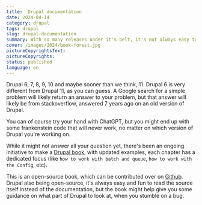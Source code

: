 ```yaml
---
title:  Drupal documentation
date: 2024-04-14
category: drupal
tags: drupal
slug: drupal-documentation
summary: With so many releases under it's belt, it's not always easy to find up to date and relevant documentation about Drupal development. Let me show you a little something...
cover: /images/2024/book-forest.jpg
pictureCopyrightsText:
pictureCopyrights: 
status: published
language: en
---
```


Drupal 6, 7, 8, 9, 10 and maybe sooner than we think, 11. Drupal 6 is very different from Drupal 11, as you can guess.
A Google search for a simple problem will likely return an answer to your problem, but that answer will likely be from stackoverflow, answered 7 years ago on an old version of Drupal.

You can of course try your hand with ChatGPT, but you might end up with some frankenstein code that will never work, no matter on which version of Drupal you're working on.

While it might not answer all your question yet, there's been an ongoing initiative to make a [Drupal book](https://selwynpolit.github.io/d9book/), with
updated examples, each chapter has a dedicated focus (like `how to work with batch and queue`, `how to work with the Config`, etc).

This is an open-source book, which can be contributed over on [Github](https://github.com/selwynpolit/d9book).
Drupal also being open-source, it's always easy and fun to read the source itself instead of the documentation, but the book
might help give you some guidance on what part of Drupal to look at, when you stumble on a bug.
